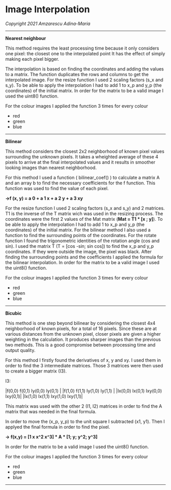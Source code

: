 # Image Interpolation
                    
*Copyright 2021 Amzarescu Adina-Maria* 
____________________________________________________________________________________

__Nearest neighbour__

   This method requires the least processing time because it only
considers one pixel: the closest one to the interpolated point
It has the effect of simply making each pixel bigger.

   The interpolation is based on finding the coordinates and adding
the values to a matrix.
   The function duplicates the rows and columns to get the interpolated
image.
   For the resize function I used 2 scaling factors (s_x and s_y). To
be able to apply the interpolation I had to add 1 to x_p and y_p (the
coordinates) of the initial matrix.
   In order for the matrix to be a valid image I used the uint8() function.
	
For the colour images I applied the function 3 times for every colour 
- red
- green
- blue
____________________________________________________________________________________

__Bilinear__

   This method considers the closest 2x2 neighborhood of known pixel values
surrounding the unknown pixels.
   It takes a wheighted average of these 4 pixels to arrive at the final
interpolated values and it results in smoother looking images than nearest
neighborhood.
	
   For this method I used a function ( bilinear_coef() ) to calculate
a matrix A and an array b to find the necessary coefficients for the f
function. This function was used to find the value of each pixel.

__->f (x, y) = a 0 + a 1 x + a 2 y + a 3 xy__

   For the resize function I used 2 scaling factors (s_x and s_y) and 2
matrices. T1 is the inverse of the T matrix wich was used in the resizing process.
The coordinates were the first 2 values of the Mat matrix (__Mat = T1 * [x ; y]__).
To be able to apply the interpolation I had to add 1 to x_p and y_p (the
coordinates) of the initial matrix. For the bilinear method I also used a function
to find the surrounding points of the coordinates.
   For the rotate function I found the trigonometric identities of the
rotation angle (cos and sin). I used the matrix T (T = [cos -sin; sin cos])
to find the x_p and y_p coordinates. If they were outside the image, the pixel
was black. After finding the surrounding points and the coefficients I applied
the formula for the bilinear interpolation.
   In order for the matrix to be a valid image I used the uint8() function.

For the colour images I applied the function 3 times for every colour 
- red
- green
- blue
____________________________________________________________________________________

__Bicubic__

   This method is one step beyond bilinear by considering the closest 4x4
neighborhood of known pixels, for a total of 16 pixels.
   Since these are at various distances from the unknown pixel, closer
pixels are given a higher weighting in the calculation.
   It produces sharper images than the previous two methods. This is a
good compromise between processing time and output quality.

   For this method I firstly found the derivatives of x, y and xy. I used
them in order to find the 3 intermediate matrices. Those 3 matrices were then used
to create a bigger matrix (I3).

I3:

|f(0,0)  f(0,1)  Iy(0,0)  Iy(0,1) |
|f(1,0)  f(1,1)  Iy(1,0)  Iy(1,1) |
|Ix(0,0) Ix(0,1) Ixy(0,0) Ixy(0,1)|
|Ix(1,0) Ix(1,1) Ixy(1,0) Ixy(1,1)|

This matrix was used with the other 2 (I1, I2) matrices in order to find the
A matrix that was needed in the final formula.

   In order to move the (x_p, y_p) to the unit square I subtracted (x1, y1).
Then I applyed the final formula in order to find the pixel.

__-> f(x,y) = [1 x x^2 x^3] * A * [1; y; y^2; y^3]__

   In order for the matrix to be a valid image I used the uint8() function.
	
For the colour images I applied the function 3 times for every colour 
- red
- green
- blue

____________________________________________________________________________________

